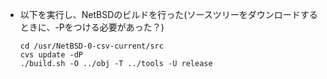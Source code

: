  - 以下を実行し、NetBSDのビルドを行った(ソースツリーをダウンロードするときに、-Pをつける必要があった？)
     ```
     cd /usr/NetBSD-0-csv-current/src  
     cvs update -dP  
     ./build.sh -O ../obj -T ../tools -U release
     ```
